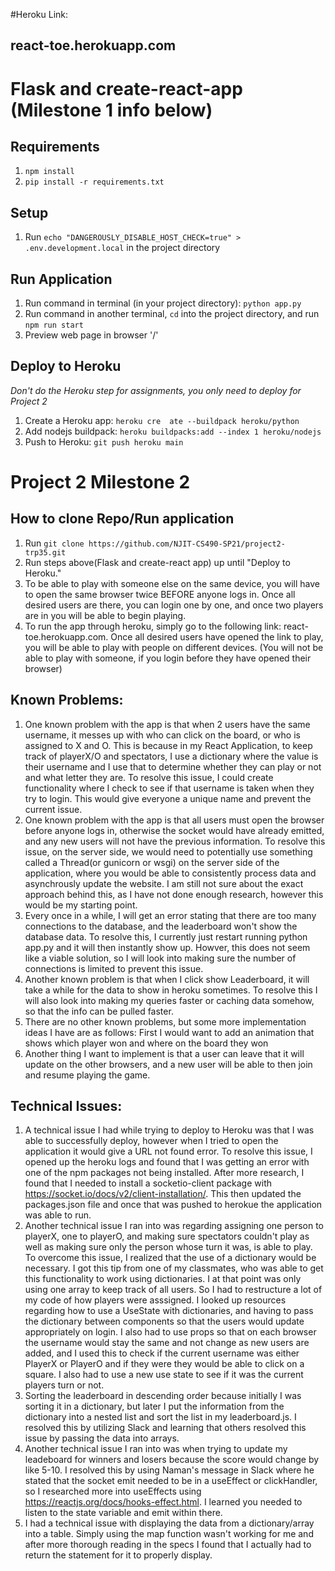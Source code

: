 #Heroku Link:
## react-toe.herokuapp.com
# Flask and create-react-app (Milestone 1 info below)

## Requirements
1. `npm install`
2. `pip install -r requirements.txt`

## Setup
1. Run `echo "DANGEROUSLY_DISABLE_HOST_CHECK=true" > .env.development.local` in the project directory

## Run Application
1. Run command in terminal (in your project directory): `python app.py`
2. Run command in another terminal, `cd` into the project directory, and run `npm run start`
3. Preview web page in browser '/'

## Deploy to Heroku
*Don't do the Heroku step for assignments, you only need to deploy for Project 2*
1. Create a Heroku app: `heroku cre  ate --buildpack heroku/python`
2. Add nodejs buildpack: `heroku buildpacks:add --index 1 heroku/nodejs`
3. Push to Heroku: `git push heroku main`


# Project 2 Milestone 2
## How to clone Repo/Run application
1. Run `git clone https://github.com/NJIT-CS490-SP21/project2-trp35.git`
2. Run steps above(Flask and create-react app) up until "Deploy to Heroku."
4. To be able to play with someone else on the same device, you will have to open the same browser twice BEFORE anyone logs in. Once all desired users are there, you can login one by one, and once two players are in you will be able to begin playing.
5. To run the app through heroku, simply go to the following link: react-toe.herokuapp.com. Once all desired users have opened the link to play, you will be able to play with people on different devices. (You will not be able to play with someone, if you login before they have opened their browser)

## Known Problems:
1. One known problem with the app is that when 2 users have the same username, it messes up with who can click on the board, or who is assigned to X and O. This is because in my React Application, to keep track of playerX/O and spectators, I use a dictionary where the value is their username and I use that to determine whether they can play or not and what letter they are. To resolve this issue, I could create functionality where I check to see if that username is taken when they try to login. This would give everyone a unique name and prevent the current issue.
2. One known problem with the app is that all users must open the browser before anyone logs in, otherwise the socket would have already emitted, and any new users will not have the previous information. To resolve this issue, on the server side, we would need to potentially use something called a Thread(or gunicorn or wsgi) on the server side of the application, where you would be able to consistently process data and asynchrously update the website. I am still not sure about the exact approach behind this, as I have not done enough research, however this would be my starting point.
3. Every once in a while, I will get an error stating that there are too many connections to the database, and the leaderboard won't show the database data. To resolve this, I currently just restart running python app.py and it will then instantly show up. Howver, this does not seem like a viable solution, so I will look into making sure the number of connections is limited to prevent this issue.
4. Another known problem is that when I click show Leaderboard, it will take a while for the data to show in heroku sometimes. To resolve this I will also look into making my queries faster or caching data somehow, so that the info can be pulled faster.
5. There are no other known problems, but some more implementation ideas I have are as follows: First I would want to add an animation that shows which player won and where on the board they won
6. Another thing I want to implement is that a user can leave that it will update on the other browsers, and a new user will be able to then join and resume playing the game.

## Technical Issues:
1. A technical issue I had while trying to deploy to Heroku was that I was able to successfully deploy, however when I tried to open the application it would give a URL not found error. To resolve this issue, I opened up the heroku logs and found that I was getting an error with one of the npm packages not being installed. After more research, I found that I needed to install a socketio-client package with https://socket.io/docs/v2/client-installation/. This then updated the packages.json file and once that was pushed to herokue the application was able to run.
2. Another technical issue I ran into was regarding assigning one person to playerX, one to playerO, and making sure spectators couldn't play as well as making sure only the person whose turn it was, is able to play. To overcome this issue, I realized that the use of a dictionary would be necessary. I got this tip from one of my classmates, who was able to get this functionality to work using dictionaries. I at that point was only using one array to keep track of all users. So I had to restructure a lot of my code of how players were asssigned. I looked up resources regarding how to use a UseState with dictionaries, and having to pass the dictionary between components so that the users would update appropriately on login. I also had to use props so that on each browser the username would stay the same and not change as new users are added, and I used this to check if the current username was either PlayerX or PlayerO and if they were they would be able to click on a square. I also had to use a new use state to see if it was the current players turn or not.
3. Sorting the leaderboard in descending order because initially I was sorting it in a dictionary, but later I put the information from the dictionary into a nested list and sort the list in my leaderboard.js. I resolved this by utilizing Slack and learning that others resolved this issue by passing the data into arrays.
4. Another technical issue I ran into was when trying to update my leadeboard for winners and losers because the score would change by like 5-10. I resolved this by using Naman's message in Slack where he stated that the socket emit needed to be in a useEffect or clickHandler, so I researched more into useEffects using https://reactjs.org/docs/hooks-effect.html. I learned you needed to listen to the state variable and emit within there.
5. I had a technical issue with displaying the data from a dictionary/array into a table. Simply using the map function wasn't working for me and after more thorough reading in the specs I found that I actually had to return the statement for it to properly display.